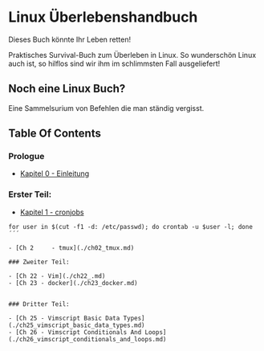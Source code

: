 
# Linux Überlebenshandbuch 

Dieses Buch könnte Ihr Leben retten!

Praktisches Survival-Buch zum Überleben in Linux. So wunderschön Linux auch ist, so hilflos sind wir ihm im schlimmsten Fall ausgeliefert!

## Noch eine Linux Buch?

Eine Sammelsurium von Befehlen die man ständig vergisst. 

## Table Of Contents

### Prologue

- [Kapitel 0 - Einleitung](./kapitel00_einleitung.md)

### Erster Teil: 

- [Kapitel 1 - cronjobs](./ch01_cronjobs.md)

```
for user in $(cut -f1 -d: /etc/passwd); do crontab -u $user -l; done
´´´

- [Ch 2     - tmux](./ch02_tmux.md)

### Zweiter Teil: 

- [Ch 22 - Vim](./ch22_.md)
- [Ch 23 - docker](./ch23_docker.md)


### Dritter Teil: 

- [Ch 25 - Vimscript Basic Data Types](./ch25_vimscript_basic_data_types.md)
- [Ch 26 - Vimscript Conditionals And Loops](./ch26_vimscript_conditionals_and_loops.md)
